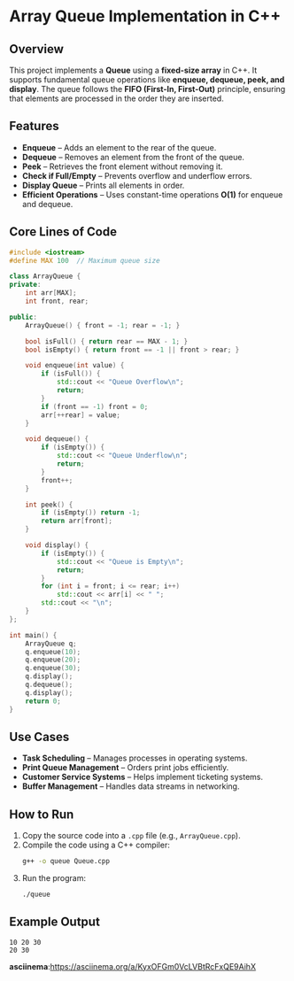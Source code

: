 # Array Queue Implementation in C++

## Overview
This project implements a **Queue** using a **fixed-size array** in C++. It supports fundamental queue operations like **enqueue, dequeue, peek, and display**. The queue follows the **FIFO (First-In, First-Out)** principle, ensuring that elements are processed in the order they are inserted.

## Features
- **Enqueue** – Adds an element to the rear of the queue.
- **Dequeue** – Removes an element from the front of the queue.
- **Peek** – Retrieves the front element without removing it.
- **Check if Full/Empty** – Prevents overflow and underflow errors.
- **Display Queue** – Prints all elements in order.
- **Efficient Operations** – Uses constant-time operations **O(1)** for enqueue and dequeue.

## Core Lines of Code
```cpp
#include <iostream>
#define MAX 100  // Maximum queue size

class ArrayQueue {
private:
    int arr[MAX];
    int front, rear;

public:
    ArrayQueue() { front = -1; rear = -1; }

    bool isFull() { return rear == MAX - 1; }
    bool isEmpty() { return front == -1 || front > rear; }

    void enqueue(int value) {
        if (isFull()) {
            std::cout << "Queue Overflow\n";
            return;
        }
        if (front == -1) front = 0;
        arr[++rear] = value;
    }

    void dequeue() {
        if (isEmpty()) {
            std::cout << "Queue Underflow\n";
            return;
        }
        front++;
    }

    int peek() {
        if (isEmpty()) return -1;
        return arr[front];
    }

    void display() {
        if (isEmpty()) {
            std::cout << "Queue is Empty\n";
            return;
        }
        for (int i = front; i <= rear; i++)
            std::cout << arr[i] << " ";
        std::cout << "\n";
    }
};

int main() {
    ArrayQueue q;
    q.enqueue(10);
    q.enqueue(20);
    q.enqueue(30);
    q.display();
    q.dequeue();
    q.display();
    return 0;
}
```

## Use Cases
- **Task Scheduling** – Manages processes in operating systems.
- **Print Queue Management** – Orders print jobs efficiently.
- **Customer Service Systems** – Helps implement ticketing systems.
- **Buffer Management** – Handles data streams in networking.

## How to Run
1. Copy the source code into a `.cpp` file (e.g., `ArrayQueue.cpp`).
2. Compile the code using a C++ compiler:
   ```sh
   g++ -o queue Queue.cpp
   ```
3. Run the program:
   ```sh
   ./queue
   ```

## Example Output
```
10 20 30  
20 30  
```
**asciinema**:https://asciinema.org/a/KyxOFGm0VcLVBtRcFxQE9AihX


